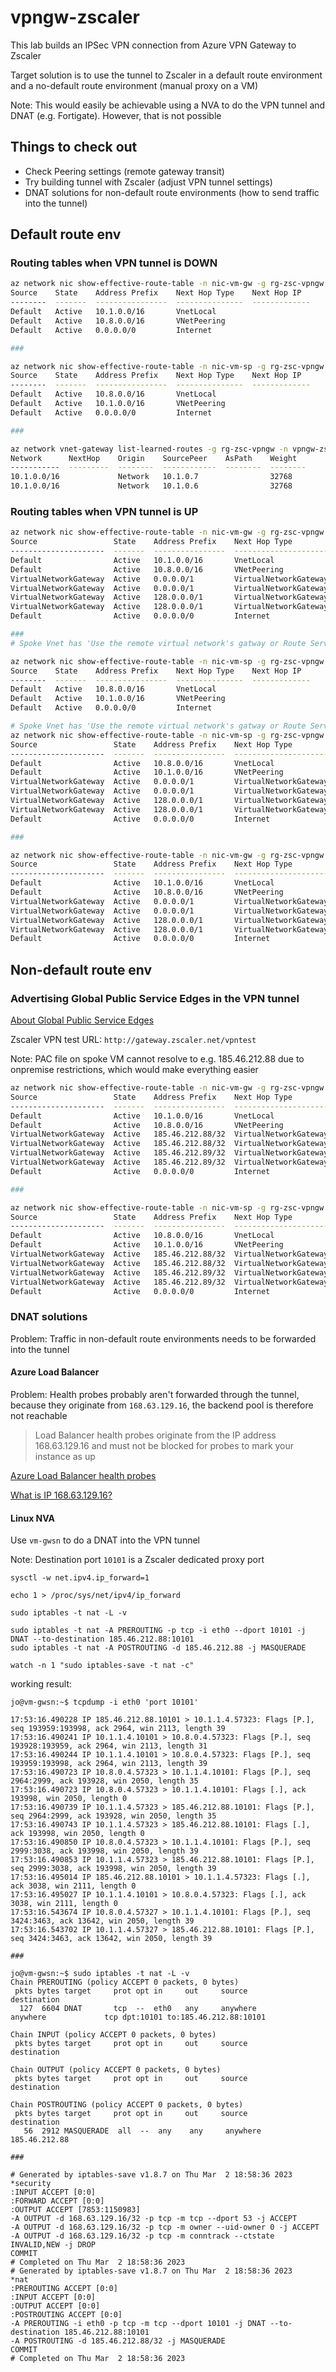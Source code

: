 # vpngw-zscaler

This lab builds an IPSec VPN connection from Azure VPN Gateway to Zscaler

Target solution is to use the tunnel to Zscaler in a default route environment and a no-default route environment (manual proxy on a VM)

Note: This would easily be achievable using a NVA to do the VPN tunnel and DNAT (e.g. Fortigate). However, that is not possible

## Things to check out 
- Check Peering settings (remote gateway transit)
- Try building tunnel with Zscaler (adjust VPN tunnel settings)
- DNAT solutions for non-default route environments (how to send traffic into the tunnel)

## Default route env

### Routing tables when VPN tunnel is DOWN

```bash
az network nic show-effective-route-table -n nic-vm-gw -g rg-zsc-vpngw -o table
Source    State    Address Prefix    Next Hop Type    Next Hop IP
--------  -------  ----------------  ---------------  -------------
Default   Active   10.1.0.0/16       VnetLocal
Default   Active   10.8.0.0/16       VNetPeering
Default   Active   0.0.0.0/0         Internet

###

az network nic show-effective-route-table -n nic-vm-sp -g rg-zsc-vpngw -o table
Source    State    Address Prefix    Next Hop Type    Next Hop IP
--------  -------  ----------------  ---------------  -------------
Default   Active   10.8.0.0/16       VnetLocal
Default   Active   10.1.0.0/16       VNetPeering
Default   Active   0.0.0.0/0         Internet

###

az network vnet-gateway list-learned-routes -g rg-zsc-vpngw -n vpngw-zsc -o table
Network      NextHop    Origin    SourcePeer    AsPath    Weight
-----------  ---------  --------  ------------  --------  --------
10.1.0.0/16             Network   10.1.0.7                32768
10.1.0.0/16             Network   10.1.0.6                32768
```

### Routing tables when VPN tunnel is UP

```bash
az network nic show-effective-route-table -n nic-vm-gw -g rg-zsc-vpngw -o table
Source                 State    Address Prefix    Next Hop Type          Next Hop IP
---------------------  -------  ----------------  ---------------------  -------------
Default                Active   10.1.0.0/16       VnetLocal
Default                Active   10.8.0.0/16       VNetPeering
VirtualNetworkGateway  Active   0.0.0.0/1         VirtualNetworkGateway  10.1.0.6
VirtualNetworkGateway  Active   0.0.0.0/1         VirtualNetworkGateway  10.1.0.7
VirtualNetworkGateway  Active   128.0.0.0/1       VirtualNetworkGateway  10.1.0.6
VirtualNetworkGateway  Active   128.0.0.0/1       VirtualNetworkGateway  10.1.0.7
Default                Active   0.0.0.0/0         Internet

###
# Spoke Vnet has 'Use the remote virtual network's gatway or Route Server' UNSET

az network nic show-effective-route-table -n nic-vm-sp -g rg-zsc-vpngw -o table
Source    State    Address Prefix    Next Hop Type    Next Hop IP
--------  -------  ----------------  ---------------  -------------
Default   Active   10.8.0.0/16       VnetLocal
Default   Active   10.1.0.0/16       VNetPeering
Default   Active   0.0.0.0/0         Internet

# Spoke Vnet has 'Use the remote virtual network's gatway or Route Server' SET
az network nic show-effective-route-table -n nic-vm-sp -g rg-zsc-vpngw -o table
Source                 State    Address Prefix    Next Hop Type          Next Hop IP
---------------------  -------  ----------------  ---------------------  -------------
Default                Active   10.8.0.0/16       VnetLocal
Default                Active   10.1.0.0/16       VNetPeering
VirtualNetworkGateway  Active   0.0.0.0/1         VirtualNetworkGateway  10.1.0.6
VirtualNetworkGateway  Active   0.0.0.0/1         VirtualNetworkGateway  10.1.0.7
VirtualNetworkGateway  Active   128.0.0.0/1       VirtualNetworkGateway  10.1.0.6
VirtualNetworkGateway  Active   128.0.0.0/1       VirtualNetworkGateway  10.1.0.7
Default                Active   0.0.0.0/0         Internet

###

az network nic show-effective-route-table -n nic-vm-gw -g rg-zsc-vpngw -o table
Source                 State    Address Prefix    Next Hop Type          Next Hop IP
---------------------  -------  ----------------  ---------------------  -------------
Default                Active   10.1.0.0/16       VnetLocal
Default                Active   10.8.0.0/16       VNetPeering
VirtualNetworkGateway  Active   0.0.0.0/1         VirtualNetworkGateway  10.1.0.6
VirtualNetworkGateway  Active   0.0.0.0/1         VirtualNetworkGateway  10.1.0.7
VirtualNetworkGateway  Active   128.0.0.0/1       VirtualNetworkGateway  10.1.0.6
VirtualNetworkGateway  Active   128.0.0.0/1       VirtualNetworkGateway  10.1.0.7
Default                Active   0.0.0.0/0         Internet
````

## Non-default route env
### Advertising Global Public Service Edges in the VPN tunnel

[About Global Public Service Edges](https://help.zscaler.com/zia/about-global-zscaler-enforcement-nodes)

Zscaler VPN test URL: `http://gateway.zscaler.net/vpntest`

Note: PAC file on spoke VM cannot resolve to e.g. 185.46.212.88 due to onpremise restrictions, which would make everything easier

```bash
az network nic show-effective-route-table -n nic-vm-gw -g rg-zsc-vpngw -o table
Source                 State    Address Prefix    Next Hop Type          Next Hop IP
---------------------  -------  ----------------  ---------------------  -------------
Default                Active   10.1.0.0/16       VnetLocal
Default                Active   10.8.0.0/16       VNetPeering
VirtualNetworkGateway  Active   185.46.212.88/32  VirtualNetworkGateway  10.1.0.6
VirtualNetworkGateway  Active   185.46.212.88/32  VirtualNetworkGateway  10.1.0.7
VirtualNetworkGateway  Active   185.46.212.89/32  VirtualNetworkGateway  10.1.0.6
VirtualNetworkGateway  Active   185.46.212.89/32  VirtualNetworkGateway  10.1.0.7
Default                Active   0.0.0.0/0         Internet

###

az network nic show-effective-route-table -n nic-vm-sp -g rg-zsc-vpngw -o table
Source                 State    Address Prefix    Next Hop Type          Next Hop IP
---------------------  -------  ----------------  ---------------------  -------------
Default                Active   10.8.0.0/16       VnetLocal
Default                Active   10.1.0.0/16       VNetPeering
VirtualNetworkGateway  Active   185.46.212.88/32  VirtualNetworkGateway  10.1.0.6
VirtualNetworkGateway  Active   185.46.212.88/32  VirtualNetworkGateway  10.1.0.7
VirtualNetworkGateway  Active   185.46.212.89/32  VirtualNetworkGateway  10.1.0.6
VirtualNetworkGateway  Active   185.46.212.89/32  VirtualNetworkGateway  10.1.0.7
Default                Active   0.0.0.0/0         Internet
```

### DNAT solutions

Problem: Traffic in non-default route environments needs to be forwarded into the tunnel

#### Azure Load Balancer

Problem: Health probes probably aren't forwarded through the tunnel, because they originate from `168.63.129.16`, the backend pool is therefore not reachable

> Load Balancer health probes originate from the IP address 168.63.129.16 and must not be blocked for probes to mark your instance as up

[Azure Load Balancer health probes](https://learn.microsoft.com/en-us/azure/load-balancer/load-balancer-custom-probe-overview#probe-source-ip-address)

[What is IP 168.63.129.16?](https://learn.microsoft.com/en-us/azure/load-balancer/load-balancer-faqs#what-is-ip-168-63-129-16-)

#### Linux NVA

Use `vm-gwsn` to do a DNAT into the VPN tunnel

Note: Destination port `10101` is a Zscaler dedicated proxy port

```
sysctl -w net.ipv4.ip_forward=1

echo 1 > /proc/sys/net/ipv4/ip_forward

sudo iptables -t nat -L -v

sudo iptables -t nat -A PREROUTING -p tcp -i eth0 --dport 10101 -j DNAT --to-destination 185.46.212.88:10101
sudo iptables -t nat -A POSTROUTING -d 185.46.212.88 -j MASQUERADE

watch -n 1 "sudo iptables-save -t nat -c"

 ```

working result:

```
jo@vm-gwsn:~$ tcpdump -i eth0 'port 10101' 

17:53:16.490228 IP 185.46.212.88.10101 > 10.1.1.4.57323: Flags [P.], seq 193959:193998, ack 2964, win 2113, length 39
17:53:16.490241 IP 10.1.1.4.10101 > 10.8.0.4.57323: Flags [P.], seq 193928:193959, ack 2964, win 2113, length 31
17:53:16.490244 IP 10.1.1.4.10101 > 10.8.0.4.57323: Flags [P.], seq 193959:193998, ack 2964, win 2113, length 39
17:53:16.490723 IP 10.8.0.4.57323 > 10.1.1.4.10101: Flags [P.], seq 2964:2999, ack 193928, win 2050, length 35
17:53:16.490723 IP 10.8.0.4.57323 > 10.1.1.4.10101: Flags [.], ack 193998, win 2050, length 0
17:53:16.490739 IP 10.1.1.4.57323 > 185.46.212.88.10101: Flags [P.], seq 2964:2999, ack 193928, win 2050, length 35
17:53:16.490743 IP 10.1.1.4.57323 > 185.46.212.88.10101: Flags [.], ack 193998, win 2050, length 0
17:53:16.490850 IP 10.8.0.4.57323 > 10.1.1.4.10101: Flags [P.], seq 2999:3038, ack 193998, win 2050, length 39
17:53:16.490853 IP 10.1.1.4.57323 > 185.46.212.88.10101: Flags [P.], seq 2999:3038, ack 193998, win 2050, length 39
17:53:16.495014 IP 185.46.212.88.10101 > 10.1.1.4.57323: Flags [.], ack 3038, win 2111, length 0
17:53:16.495027 IP 10.1.1.4.10101 > 10.8.0.4.57323: Flags [.], ack 3038, win 2111, length 0
17:53:16.543674 IP 10.8.0.4.57327 > 10.1.1.4.10101: Flags [P.], seq 3424:3463, ack 13642, win 2050, length 39
17:53:16.543702 IP 10.1.1.4.57327 > 185.46.212.88.10101: Flags [P.], seq 3424:3463, ack 13642, win 2050, length 39

###

jo@vm-gwsn:~$ sudo iptables -t nat -L -v
Chain PREROUTING (policy ACCEPT 0 packets, 0 bytes)
 pkts bytes target     prot opt in     out     source               destination         
  127  6604 DNAT       tcp  --  eth0   any     anywhere             anywhere             tcp dpt:10101 to:185.46.212.88:10101

Chain INPUT (policy ACCEPT 0 packets, 0 bytes)
 pkts bytes target     prot opt in     out     source               destination         

Chain OUTPUT (policy ACCEPT 0 packets, 0 bytes)
 pkts bytes target     prot opt in     out     source               destination         

Chain POSTROUTING (policy ACCEPT 0 packets, 0 bytes)
 pkts bytes target     prot opt in     out     source               destination         
   56  2912 MASQUERADE  all  --  any    any     anywhere             185.46.212.88       

###

# Generated by iptables-save v1.8.7 on Thu Mar  2 18:58:36 2023
*security
:INPUT ACCEPT [0:0]
:FORWARD ACCEPT [0:0]
:OUTPUT ACCEPT [7853:1150983]
-A OUTPUT -d 168.63.129.16/32 -p tcp -m tcp --dport 53 -j ACCEPT
-A OUTPUT -d 168.63.129.16/32 -p tcp -m owner --uid-owner 0 -j ACCEPT
-A OUTPUT -d 168.63.129.16/32 -p tcp -m conntrack --ctstate INVALID,NEW -j DROP
COMMIT
# Completed on Thu Mar  2 18:58:36 2023
# Generated by iptables-save v1.8.7 on Thu Mar  2 18:58:36 2023
*nat
:PREROUTING ACCEPT [0:0]
:INPUT ACCEPT [0:0]
:OUTPUT ACCEPT [0:0]
:POSTROUTING ACCEPT [0:0]
-A PREROUTING -i eth0 -p tcp -m tcp --dport 10101 -j DNAT --to-destination 185.46.212.88:10101
-A POSTROUTING -d 185.46.212.88/32 -j MASQUERADE
COMMIT
# Completed on Thu Mar  2 18:58:36 2023
````
